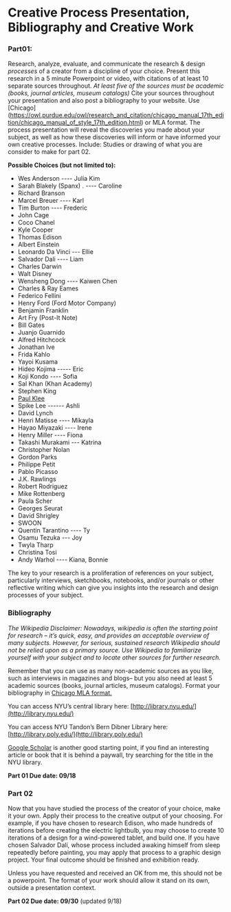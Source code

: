 # Creative Process Presentation, Bibliography and Creative Work

### Part01: 
Research, analyze, evaluate, and communicate the research & design *processes* of a creator from a discipline of your choice. Present this research in a 5 minute Powerpoint or video, with citations of at least 10 separate sources throughout. *At least five of the sources must be academic (books, journal articles, museum catalogs)* Cite your sources throughout your presentation and also post a bibliography to your website. Use [Chicago] (https://owl.purdue.edu/owl/research_and_citation/chicago_manual_17th_edition/chicago_manual_of_style_17th_edition.html) or MLA format. 
The process presentation will reveal the discoveries you made about your subject, as well as how these discoveries will inform or have informed your own creative processes. Include: Studies or drawing of what you are consider to make for part 02. 

**Possible Choices \(but not limited to\):**

* Wes Anderson ---- Julia Kim 
* Sarah Blakely \(Spanx\) . ---- Caroline
* Richard Branson
* Marcel Breuer ---- Karl 
* Tim Burton ---- Frederic 
* John Cage
* Coco Chanel 
* Kyle Cooper
* Thomas Edison 
* Albert Einstein
* Leonardo Da Vinci --- Ellie 
* Salvador Dali ---- Liam
* Charles Darwin
* Walt Disney  
* Wensheng Dong  ---- Kaiwen Chen
* Charles & Ray Eames
* Federico Fellini
* Henry Ford \(Ford Motor Company\)
* Benjamin Franklin
* Art Fry \(Post-It Note\)
* Bill Gates
* Juanjo Guarnido 
* Alfred Hitchcock
* Jonathan Ive
* Frida Kahlo 
* Yayoi Kusama
* Hideo Kojima ----- Eric
* Koji Kondo ---- Sofia 
* Sal Khan \(Khan Academy\)
* Stephen King 
* [Paul Klee](http://www.openculture.com/2016/03/3900-pages-of-paul-klees-personal-notebooks-are-now-online.html)
* Spike Lee ------ Ashli 
* David Lynch
* Henri Matisse  ---- Mikayla
* Hayao Miyazaki ---- Irene 
* Henry Miller ---- Fiona 
* Takashi Murakami --- Katrina
* Christopher Nolan 
* Gordon Parks
* Philippe Petit
* Pablo Picasso
* J.K. Rawlings 
* Robert Rodriguez
* Mike Rottenberg 
* Paula Scher
* Georges Seurat 
* David Shrigley 
* SWOON
* Quentin Tarantino ---- Ty
* Osamu Tezuka --- Joy
* Twyla Tharp
* Christina Tosi 
* Andy Warhol ---- Kiana, Bonnie

The key to your research is a proliferation of references on your subject, particularly interviews, sketchbooks, notebooks, and/or journals or other reflective writing which can give you insights into the research and design processes of your subject.

### Bibliography

*The Wikipedia Disclaimer: Nowadays, wikipedia is often the starting point for research – it’s quick, easy, and provides an acceptable overview of many subjects. However, for serious, sustained research Wikipedia should not be relied upon as a primary source. Use Wikipedia to familiarize yourself with your subject and to locate other sources for further research.*

Remember that you can use as many non-academic sources as you like, such as interviews in magazines and blogs– but you also need at least 5 academic sources (books, journal articles, museum catalogs). Format your bibliography in [Chicago MLA format.](https://owl.purdue.edu/owl/research_and_citation/chicago_manual_17th_edition/chicago_manual_of_style_17th_edition.html)

You can access NYU’s central library here: [http://library.nyu.edu/](http://library.nyu.edu/)

You can access NYU Tandon’s Bern Dibner Library here: [http://library.poly.edu/](http://library.poly.edu/)

[Google Scholar](https://scholar.google.com/) is another good starting point, if you find an interesting article or book that it is behind a paywall, try searching for the title in the NYU library.  

**Part 01 Due date: 09/18**


### Part 02

Now that you have studied the process of the creator of your choice, make it your own. Apply their process to the creative output of your choosing. For example, if you have chosen to research Edison, who made hundreds of iterations before creating the electric lightbulb, you may choose to create 10 iterations of a design for a wind-powered tablet, and build one. If you have chosen Salvador Dalí, whose process included awaking himself from sleep repeatedly before painting, you may apply that process to a graphic design project. Your final outcome should be finished and exhibition ready.  

Unless you have requested and received an OK from me, this should not be a powerpoint. The format of your work should allow it stand on its own, outside a presentation context. 

**Part 02 Due date: 09/30** (updated 9/18)


